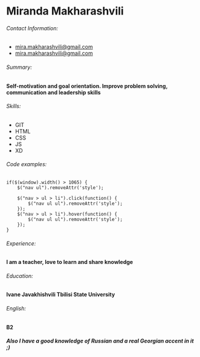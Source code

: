# Miranda Makharashvili

###### _Contact Information:_

* mira.makharashvili@gmail.com
* mira.makharashvili@gmail.com

###### _Summary:_

#### Self-motivation and goal orientation. Improve problem solving, communication and leadership skills

###### _Skills:_

* GIT
* HTML
* CSS
* JS
* XD


###### _Code examples:_

``` 
if($(window).width() > 1065) {
	$("nav ul").removeAttr('style');

	$("nav > ul > li").click(function() {
		$("nav ul ul").removeAttr('style');
	});
	$("nav > ul > li").hover(function() {
		$("nav ul ul").removeAttr('style');
	});
}
``` 


###### _Experience:_

#### I am a teacher, love to learn and share knowledge


###### _Education:_

#### Ivane Javakhishvili Tbilisi State University 


###### _English:_

#### B2
####  _Also I have a good knowledge of Russian and a real Georgian accent in it ;)_



